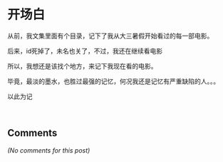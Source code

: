 # 开场白

<div id="msgcns!B37A52AAF181A958!211" class="bvMsg"><p>从前，我文集里面有个目录，记下了我从大三暑假开始看过的每一部电影。</p>
<p>后来，id死掉了，未名也关了，不过，我还在继续看电影</p>
<p>所以，我想还是该找个地方，来记下我现在看的电影。</p>
<p>毕竟，最淡的墨水，也胜过最强的记忆，何况我还是记忆有严重缺陷的人。。。</p>
<p>以此为记</p>
<p> </p></div>

## Comments

*(No comments for this post)*
